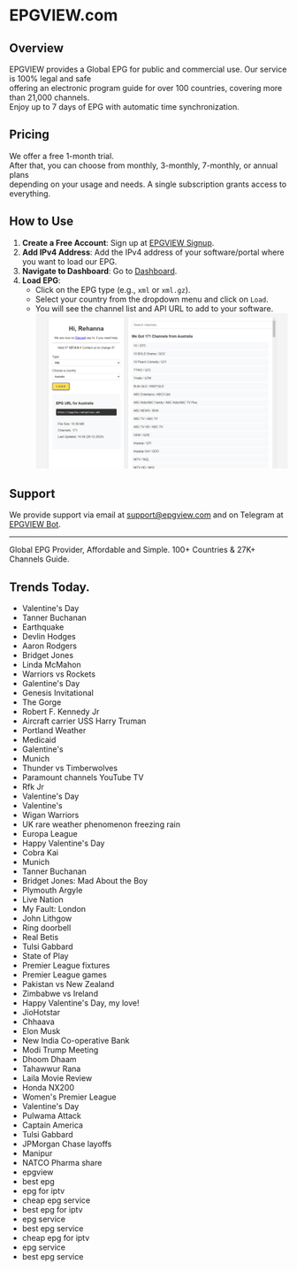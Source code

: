 # EPGVIEW.com



## Overview
EPGVIEW provides a Global EPG for public and commercial use. Our service is 100% legal and safe\
offering an electronic program guide for over 100 countries, covering more than 21,000 channels.\
Enjoy up to 7 days of EPG with automatic time synchronization.

## Pricing
We offer a free 1-month trial. \
After that, you can choose from monthly, 3-monthly, 7-monthly, or annual plans \
depending on your usage and needs. A single subscription grants access to everything.

## How to Use
1. **Create a Free Account**: Sign up at [EPGVIEW Signup](https://epgview.com/signup.php).
2. **Add IPv4 Address**: Add the IPv4 address of your software/portal where you want to load our EPG.
3. **Navigate to Dashboard**: Go to [Dashboard](https://epgview.com/dashboard.php).
4. **Load EPG**:
   - Click on the EPG type (e.g., `xml` or `xml.gz`).
   - Select your country from the dropdown menu and click on `Load`.
   - You will see the channel list and API URL to add to your software.
![EPGVIEW](img/dashboard.png)
## Support
We provide support via email at [support@epgview.com](mailto:support@epgview.com) and on Telegram at [EPGVIEW Bot](https://t.me/epgview_bot).

---

Global EPG Provider, Affordable and Simple. 100+ Countries & 27K+ Channels Guide.

## Trends Today.

- Valentine's Day
- Tanner Buchanan
- Earthquake
- Devlin Hodges
- Aaron Rodgers
- Bridget Jones
- Linda McMahon
- Warriors vs Rockets
- Galentine's Day
- Genesis Invitational
- The Gorge
- Robert F. Kennedy Jr
- Aircraft carrier USS Harry Truman
- Portland Weather
- Medicaid
- Galentine's
- Munich
- Thunder vs Timberwolves
- Paramount channels YouTube TV
- Rfk Jr
- Valentine's Day
- Valentine's
- Wigan Warriors
- UK rare weather phenomenon freezing rain
- Europa League
- Happy Valentine's Day
- Cobra Kai
- Munich
- Tanner Buchanan
- Bridget Jones: Mad About the Boy
- Plymouth Argyle
- Live Nation
- My Fault: London
- John Lithgow
- Ring doorbell
- Real Betis
- Tulsi Gabbard
- State of Play
- Premier League fixtures
- Premier League games
- Pakistan vs New Zealand
- Zimbabwe vs Ireland
- Happy Valentine's Day, my love!
- JioHotstar
- Chhaava
- Elon Musk
- New India Co-operative Bank
- Modi Trump Meeting
- Dhoom Dhaam
- Tahawwur Rana
- Laila Movie Review
- Honda NX200
- Women's Premier League
- Valentine's Day
- Pulwama Attack
- Captain America
- Tulsi Gabbard
- JPMorgan Chase layoffs
- Manipur
- NATCO Pharma share
- epgview
- best epg
- epg for iptv
- cheap epg service
- best epg for iptv
- epg service
- best epg service
- cheap epg for iptv
- epg service
- best epg service
